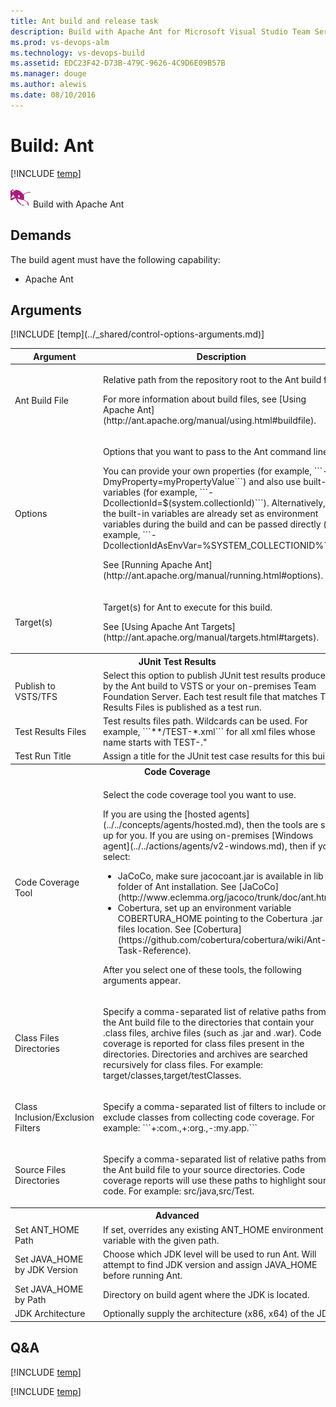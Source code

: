 ```yaml
---
title: Ant build and release task
description: Build with Apache Ant for Microsoft Visual Studio Team Services (VSTS) and Microsoft Team Foundation Server (TFS)
ms.prod: vs-devops-alm
ms.technology: vs-devops-build
ms.assetid: EDC23F42-D73B-479C-9626-4C9D6E09B57B
ms.manager: douge
ms.author: alewis
ms.date: 08/10/2016
---
```


# Build: Ant

[!INCLUDE [temp](../../_shared/version-tfs-2015-rtm.md)]

![](_img/ant.png) Build with Apache Ant

## Demands

The build agent must have the following capability:

 * Apache Ant

## Arguments

<table>
<thead>
<tr>
<th>Argument</th>
<th>Description</th>
</tr>
</thead>
<tr>
<td>Ant Build File</td>
<td><p>Relative path from the repository root to the Ant build file.</p>
<p>For more information about build files, see [Using Apache Ant](http://ant.apache.org/manual/using.html#buildfile).</p></td>
</tr>
<tr>
<td>Options</td>
<td><p>Options that you want to pass to the Ant command line.</p>
<p>You can provide your own properties (for example, ```-DmyProperty=myPropertyValue```) and also use built-in variables (for example, ```-DcollectionId=$(system.collectionId)```).  Alternatively, the built-in variables are already set as environment variables during the build and can be passed directly (for example, ```-DcollectionIdAsEnvVar=%SYSTEM_COLLECTIONID%```).</p>
<p>See [Running Apache Ant](http://ant.apache.org/manual/running.html#options).</p></td>
</tr>
<tr>
<td>Target(s)</td>
<td><p>Target(s) for Ant to execute for this build. </p>
<p>See [Using Apache Ant Targets](http://ant.apache.org/manual/targets.html#targets).</p></td>
</tr>
<tr>
<th style="text-align: center" colspan="2">JUnit Test Results</th>
</tr>
<tr>
<td>Publish to VSTS/TFS </td>
<td>Select this option to publish JUnit test results produced by the Ant build to VSTS or your on-premises Team Foundation Server. Each test result file that matches Test Results Files is published as a test run.</td>
</tr>
<tr>
<td>Test Results Files</td>
<td>Test results files path.  Wildcards can be used.  For example, ```**/TEST-*.xml``` for all xml files whose name starts with TEST-."</td>
</tr>
<tr>
<td>Test Run Title</td>
<td>Assign a title for the JUnit test case results for this build.</td>
</tr>
<tr>
<th style="text-align: center" colspan="2">Code Coverage</th>
</tr>
<tr>
<td>Code Coverage Tool</td>
<td><p>Select the code coverage tool you want to use.</p>
<p>If you are using the [hosted agents](../../concepts/agents/hosted.md), then the tools are set up for you. If you are using on-premises [Windows agent](../../actions/agents/v2-windows.md), then if you select:</p>
<ul>
<li>JaCoCo, make sure jacocoant.jar is available in lib folder of Ant installation. See [JaCoCo](http://www.eclemma.org/jacoco/trunk/doc/ant.html).</li>
<li>Cobertura, set up an environment variable COBERTURA_HOME pointing to the Cobertura .jar files location. See [Cobertura](https://github.com/cobertura/cobertura/wiki/Ant-Task-Reference).</li>
</ul>
<p>After you select one of these tools, the following arguments appear.</p>
	</td>
</tr><tr><td>Class Files Directories</td>
<td><p>Specify a comma-separated list of relative paths from the Ant build file to the directories that contain your .class files, archive files (such as .jar and .war). Code coverage is reported for class files present in the directories. Directories and archives are searched recursively for class files. For example: target/classes,target/testClasses.</p></td></tr>
<tr><td>Class Inclusion/Exclusion Filters</td>
<td><p>Specify a comma-separated list of filters to include or exclude classes from collecting code coverage. For example: ```+:com.,+:org.,-:my.app.```</p></td>
</tr>
<tr><td>Source Files Directories</td>
<td><p>Specify a comma-separated list of relative paths from the Ant build file to your source directories. Code coverage reports will use these paths to highlight source code. For example: src/java,src/Test.</p></td>
</tr>
<tr>
<th style="text-align: center" colspan="2">Advanced</th>
</tr>
<tr>
<td>Set ANT_HOME Path</td>
<td>If set, overrides any existing ANT_HOME environment variable with the given path.</td>
</tr>
<tr>
<td>Set JAVA_HOME by JDK Version</td>
<td>Choose which JDK level will be used to run Ant. Will attempt to find JDK version and assign JAVA_HOME before running Ant.</td>
</tr>
<tr>
<td>Set JAVA_HOME by Path</td>
<td>Directory on build agent where the JDK is located.</td>
</tr>
<tr>
<td>JDK Architecture</td>
<td>Optionally supply the architecture (x86, x64) of the JDK.</td>
</tr>
[!INCLUDE [temp](../_shared/control-options-arguments.md)]
</table>


## Q&A
<!-- BEGINSECTION class="md-qanda" -->

[!INCLUDE [temp](../../_shared/qa-agents.md)]

[!INCLUDE [temp](../../_shared/qa-versions.md)]

<!-- ENDSECTION -->
